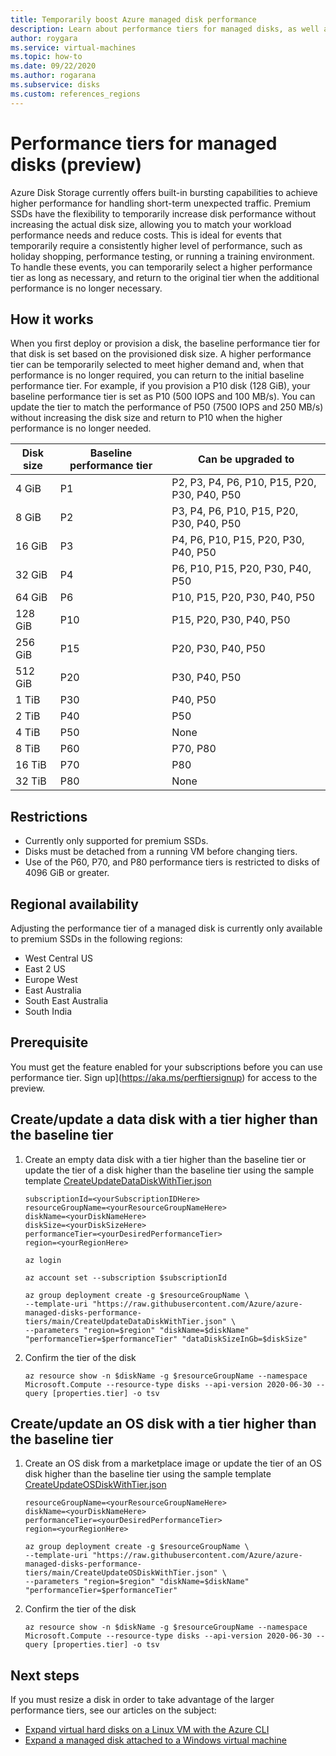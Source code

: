 ```yaml
---
title: Temporarily boost Azure managed disk performance
description: Learn about performance tiers for managed disks, as well as how to temporarily upgrade performance tiers for your managed disks.
author: roygara
ms.service: virtual-machines
ms.topic: how-to
ms.date: 09/22/2020
ms.author: rogarana
ms.subservice: disks
ms.custom: references_regions
---
```


# Performance tiers for managed disks (preview)

Azure Disk Storage currently offers built-in bursting capabilities to achieve higher performance for handling short-term unexpected traffic. Premium SSDs have the flexibility to temporarily increase disk performance without increasing the actual disk size, allowing you to match your workload performance needs and reduce costs. This is ideal for events that temporarily require a consistently higher level of performance, such as holiday shopping, performance testing, or running a training environment. To handle these events, you can temporarily select a higher performance tier as long as necessary, and return to the original tier when the additional performance is no longer necessary.

## How it works

When you first deploy or provision a disk, the baseline performance tier for that disk is set based on the provisioned disk size. A higher performance tier can be temporarily selected to meet higher demand and, when that performance is no longer required, you can return to the initial baseline performance tier. For example, if you provision a P10 disk (128 GiB), your baseline performance tier is set as P10 (500 IOPS and 100 MB/s). You can update the tier to match the performance of P50 (7500 IOPS and 250 MB/s) without increasing the disk size and return to P10 when the higher performance is no longer needed.

| Disk size | Baseline performance tier | Can be upgraded to |
|----------------|-----|-------------------------------------|
| 4 GiB | P1 | P2, P3, P4, P6, P10, P15, P20, P30, P40, P50 |
| 8 GiB | P2 | P3, P4, P6, P10, P15, P20, P30, P40, P50 |
| 16 GiB | P3 | P4, P6, P10, P15, P20, P30, P40, P50 | 
| 32 GiB | P4 | P6, P10, P15, P20, P30, P40, P50 |
| 64 GiB | P6 | P10, P15, P20, P30, P40, P50 |
| 128 GiB | P10 | P15, P20, P30, P40, P50 |
| 256 GiB | P15 | P20, P30, P40, P50 |
| 512 GiB | P20 | P30, P40, P50 |
| 1 TiB | P30 | P40, P50 |
| 2 TiB | P40 | P50 |
| 4 TiB | P50 | None |
| 8 TiB | P60 |  P70, P80 |
| 16 TiB | P70 | P80 |
| 32 TiB | P80 | None |

## Restrictions

- Currently only supported for premium SSDs.
- Disks must be detached from a running VM before changing tiers.
- Use of the P60, P70, and P80 performance tiers is restricted to disks of 4096 GiB or greater.

## Regional availability

Adjusting the performance tier of a managed disk is currently only available to premium SSDs in the following regions:

- West Central US 
- East 2 US 
- Europe West
- East Australia 
- South East Australia 
- South India

## Prerequisite

You must get the feature enabled for your subscriptions before you can use performance tier. Sign up](https://aka.ms/perftiersignup) for access to the preview.

## Create/update a data disk with a tier higher than the baseline tier

1. Create an empty data disk with a tier higher than the baseline tier or update the tier of a disk higher than the baseline tier using the sample template [CreateUpdateDataDiskWithTier.json](https://github.com/Azure/azure-managed-disks-performance-tiers/blob/main/CreateUpdateDataDiskWithTier.json)

     ```cli
     subscriptionId=<yourSubscriptionIDHere>
     resourceGroupName=<yourResourceGroupNameHere>
     diskName=<yourDiskNameHere>
     diskSize=<yourDiskSizeHere>
     performanceTier=<yourDesiredPerformanceTier>
     region=<yourRegionHere>
    
     az login
    
     az account set --subscription $subscriptionId
    
     az group deployment create -g $resourceGroupName \
     --template-uri "https://raw.githubusercontent.com/Azure/azure-managed-disks-performance-tiers/main/CreateUpdateDataDiskWithTier.json" \
     --parameters "region=$region" "diskName=$diskName" "performanceTier=$performanceTier" "dataDiskSizeInGb=$diskSize"
     ```

1. Confirm the tier of the disk

    ```cli
    az resource show -n $diskName -g $resourceGroupName --namespace Microsoft.Compute --resource-type disks --api-version 2020-06-30 --query [properties.tier] -o tsv
     ```

## Create/update an OS disk with a tier higher than the baseline tier

1. Create an OS disk from a marketplace image or update the tier of an OS disk higher than the baseline tier using the sample template [CreateUpdateOSDiskWithTier.json](https://github.com/Azure/azure-managed-disks-performance-tiers/blob/main/CreateUpdateOSDiskWithTier.json)

     ```cli
     resourceGroupName=<yourResourceGroupNameHere>
     diskName=<yourDiskNameHere>
     performanceTier=<yourDesiredPerformanceTier>
     region=<yourRegionHere>
    
     az group deployment create -g $resourceGroupName \
     --template-uri "https://raw.githubusercontent.com/Azure/azure-managed-disks-performance-tiers/main/CreateUpdateOSDiskWithTier.json" \
     --parameters "region=$region" "diskName=$diskName" "performanceTier=$performanceTier"
     ```
 
 1. Confirm the tier of the disk
 
     ```cli
     az resource show -n $diskName -g $resourceGroupName --namespace Microsoft.Compute --resource-type disks --api-version 2020-06-30 --query [properties.tier] -o tsv
     ```

## Next steps

If you must resize a disk in order to take advantage of the larger performance tiers, see our articles on the subject:

- [Expand virtual hard disks on a Linux VM with the Azure CLI](linux/expand-disks.md)
- [Expand a managed disk attached to a Windows virtual machine](windows/expand-os-disk.md)